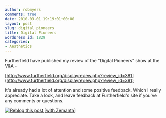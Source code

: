 ```yaml
---
author: robmyers
comments: true
date: 2010-03-01 19:19:01+00:00
layout: post
slug: digital_pioneers
title: Digital Pioneers
wordpress_id: 1829
categories:
- Aesthetics
---
```


Furtherfield have published my review of the "Digital Pioneers" show at the V&A -

  


[http://www.furtherfield.org/displayreview.php?review_id=381](http://www.furtherfield.org/displayreview.php?review_id=381)

  


It's already had a lot of attention and some positive feedback. Which I really appreciate. Take a look, and leave feedback at Furtherfield's site if you've any comments or questions.




[![Reblog this post [with Zemanta]](http://img.zemanta.com/reblog_e.png?x-id=665af8cf-d20e-4e71-866a-e05bce1f9216)](http://reblog.zemanta.com/zemified/665af8cf-d20e-4e71-866a-e05bce1f9216/)



